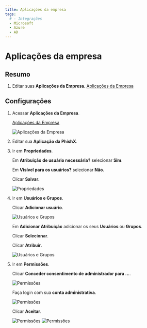 ```yaml
---
title: Aplicações da empresa
tags:
  # - Integrações
  - Microsoft
  - Azure
  - AD
---
```


# Aplicações da empresa

## Resumo

1. Editar suas **Aplicações da Empresa**. [Aplicações da Empresa](https://portal.azure.com/#blade/Microsoft_AAD_IAM/StartboardApplicationsMenuBlade/AllApps)

## Configurações

1. Acessar **Aplicações da Empresa**.

   [Aplicações da Empresa](https://portal.azure.com/#blade/Microsoft_AAD_IAM/StartboardApplicationsMenuBlade/AllApps)

   ![Aplicações da Empresa](https://cdn.phishx.io/phishx-docs/images/azure_ad_14.webp)

2. Editar sua **Aplicação da PhishX**.

3. Ir em **Propriedades**.

   Em **Atribuição de usuário necessária?** selecionar **Sim**.

   Em **Visível para os usuários?** selecionar **Não**.

   Clicar **Salvar**.

   ![Propriedades](https://cdn.phishx.io/phishx-docs/images/azure_ad_15.webp)

4. Ir em **Usuários e Grupos**.

   Clicar **Adicionar usuário**.

   ![Usuários e Grupos](https://cdn.phishx.io/phishx-docs/images/azure_ad_16.webp)

   Em **Adicionar Atribuição** adicionar os seus **Usuários** ou **Grupos**.

   Clicar **Selecionar**.

   Clicar **Atribuir**.

   ![Usuários e Grupos](https://cdn.phishx.io/phishx-docs/images/azure_ad_17.webp)

5. Ir em **Permissões**.

   Clicar **Conceder consentimento de administrador para ...**.

   ![Permissões](https://cdn.phishx.io/phishx-docs/images/azure_ad_18.webp)

   Faça login com sua **conta administrativa**.

   ![Permissões](https://cdn.phishx.io/phishx-docs/images/azure_ad_19.webp)

   Clicar **Aceitar**.

   ![Permissões](https://cdn.phishx.io/phishx-docs/images/azure_ad_20.webp)
   ![Permissões](https://cdn.phishx.io/phishx-docs/images/azure_ad_21.webp)

